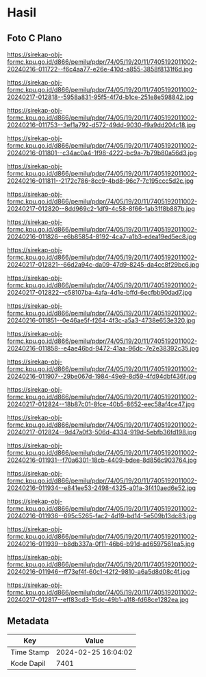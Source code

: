 # Hasil

## Foto C Plano

https://sirekap-obj-formc.kpu.go.id/d866/pemilu/pdpr/74/05/19/20/11/7405192011002-20240216-011722--f6c4aa77-e26e-410d-a855-3858f8131f6d.jpg

https://sirekap-obj-formc.kpu.go.id/d866/pemilu/pdpr/74/05/19/20/11/7405192011002-20240217-012818--5958a831-95f5-4f7d-b1ce-251e8e598842.jpg

https://sirekap-obj-formc.kpu.go.id/d866/pemilu/pdpr/74/05/19/20/11/7405192011002-20240216-011753--3ef1a792-d572-49dd-9030-f9a9dd204c18.jpg

https://sirekap-obj-formc.kpu.go.id/d866/pemilu/pdpr/74/05/19/20/11/7405192011002-20240216-011801--c34ac0a4-1f98-4222-bc9a-7b79b80a56d3.jpg

https://sirekap-obj-formc.kpu.go.id/d866/pemilu/pdpr/74/05/19/20/11/7405192011002-20240216-011811--2172c786-8cc9-4bd8-96c7-7c195ccc5d2c.jpg

https://sirekap-obj-formc.kpu.go.id/d866/pemilu/pdpr/74/05/19/20/11/7405192011002-20240217-012820--8dd969c2-1df9-4c58-8f66-1ab31f8b887b.jpg

https://sirekap-obj-formc.kpu.go.id/d866/pemilu/pdpr/74/05/19/20/11/7405192011002-20240216-011826--e6b85854-8192-4ca7-a1b3-edea19ed5ec8.jpg

https://sirekap-obj-formc.kpu.go.id/d866/pemilu/pdpr/74/05/19/20/11/7405192011002-20240217-012821--66d2a94c-da09-47d9-8245-da4cc8f29bc6.jpg

https://sirekap-obj-formc.kpu.go.id/d866/pemilu/pdpr/74/05/19/20/11/7405192011002-20240217-012822--c58107ba-4afa-4d1e-bffd-6ecfbb90dad7.jpg

https://sirekap-obj-formc.kpu.go.id/d866/pemilu/pdpr/74/05/19/20/11/7405192011002-20240216-011851--0e46ae5f-f264-4f3c-a5a3-4738e653e320.jpg

https://sirekap-obj-formc.kpu.go.id/d866/pemilu/pdpr/74/05/19/20/11/7405192011002-20240216-011858--e4ae46bd-9472-41aa-96dc-7e2e38392c35.jpg

https://sirekap-obj-formc.kpu.go.id/d866/pemilu/pdpr/74/05/19/20/11/7405192011002-20240216-011907--29be067d-1984-49e9-8d59-4fd94dbf436f.jpg

https://sirekap-obj-formc.kpu.go.id/d866/pemilu/pdpr/74/05/19/20/11/7405192011002-20240217-012824--18b87c01-8fce-40b5-8652-eec58af4ce47.jpg

https://sirekap-obj-formc.kpu.go.id/d866/pemilu/pdpr/74/05/19/20/11/7405192011002-20240217-012824--9d47a0f3-506d-4334-919d-5ebfb36fd198.jpg

https://sirekap-obj-formc.kpu.go.id/d866/pemilu/pdpr/74/05/19/20/11/7405192011002-20240216-011931--f70a6301-18cb-4409-bdee-8d856c903764.jpg

https://sirekap-obj-formc.kpu.go.id/d866/pemilu/pdpr/74/05/19/20/11/7405192011002-20240216-011934--e841ee53-2498-4325-a01a-3f410aed6e52.jpg

https://sirekap-obj-formc.kpu.go.id/d866/pemilu/pdpr/74/05/19/20/11/7405192011002-20240216-011936--695c5265-fac2-4d19-bd14-5e509b13dc83.jpg

https://sirekap-obj-formc.kpu.go.id/d866/pemilu/pdpr/74/05/19/20/11/7405192011002-20240216-011939--b8db337a-0f11-46b6-b91d-ad6597561ea5.jpg

https://sirekap-obj-formc.kpu.go.id/d866/pemilu/pdpr/74/05/19/20/11/7405192011002-20240216-011946--ff73ef4f-60c1-42f2-9810-a6a5d8d08c4f.jpg

https://sirekap-obj-formc.kpu.go.id/d866/pemilu/pdpr/74/05/19/20/11/7405192011002-20240217-012817--eff83cd3-15dc-49b1-a1f8-fd68ce1282ea.jpg


## Metadata

| Key        | Value               |
| ---------- | ------------------- |
| Time Stamp | 2024-02-25 16:04:02 |
| Kode Dapil | 7401                |



